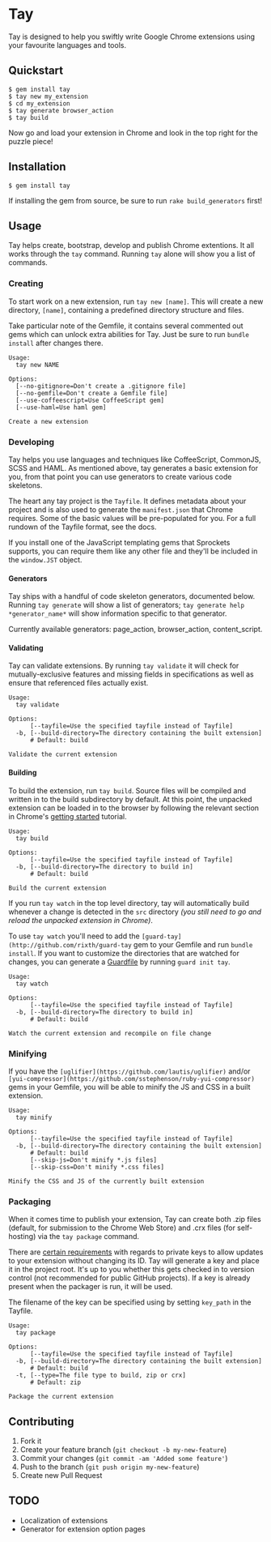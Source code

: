 # Tay

Tay is designed to help you swiftly write Google Chrome extensions using your favourite languages and tools.

## Quickstart

    $ gem install tay
    $ tay new my_extension
    $ cd my_extension
    $ tay generate browser_action
    $ tay build

Now go and load your extension in Chrome and look in the top right for the puzzle piece!

## Installation

    $ gem install tay

If installing the gem from source, be sure to run `rake build_generators` first!

## Usage

Tay helps create, bootstrap, develop and publish Chrome extentions. It all works through the `tay` command. Running `tay` alone will show you a list of commands.

### Creating

To start work on a new extension, run `tay new [name]`. This will create a new directory, `[name]`, containing a predefined directory structure and files.

Take particular note of the Gemfile, it contains several commented out gems which can unlock extra abilities for Tay. Just be sure to run `bundle install` after changes there.

    Usage:
      tay new NAME

    Options:
      [--no-gitignore=Don't create a .gitignore file]
      [--no-gemfile=Don't create a Gemfile file]
      [--use-coffeescript=Use CoffeeScript gem]
      [--use-haml=Use haml gem]

    Create a new extension

### Developing

Tay helps you use languages and techniques like CoffeeScript, CommonJS, SCSS and HAML. As mentioned above, tay generates a basic extension for you, from that point you can use generators to create various code skeletons.

The heart any tay project is the `Tayfile`. It defines metadata  about your project and is also used to generate the `manifest.json` that Chrome requires. Some of the basic values will be pre-populated for you. For a full rundown of the Tayfile format, see the docs.

If you install one of the JavaScript templating gems that Sprockets supports, you can require them like any other file and they'll be included in the `window.JST` object.

#### Generators

Tay ships with a handful of code skeleton generators, documented below. Running `tay generate` will show a list of generators; `tay generate help *generator_name*` will show information specific to that generator.

Currently available generators: page_action, browser_action, content_script.

#### Validating

Tay can validate extensions. By running `tay validate` it will check for mutually-exclusive features and missing fields in specifications as well as ensure that referenced files actually exist.

    Usage:
      tay validate

    Options:
          [--tayfile=Use the specified tayfile instead of Tayfile]
      -b, [--build-directory=The directory containing the built extension]
          # Default: build

    Validate the current extension

#### Building

To build the extension, run `tay build`. Source files will be compiled and written in to the build subdirectory by default. At this point, the unpacked extension can be loaded in to the browser by following the relevant section in Chrome's [getting started](http://code.google.com/chrome/extensions/getstarted.html) tutorial.

    Usage:
      tay build

    Options:
          [--tayfile=Use the specified tayfile instead of Tayfile]
      -b, [--build-directory=The directory to build in]
          # Default: build

    Build the current extension

If you run `tay watch` in the top level directory, tay will automatically build whenever a change is detected in the `src` directory *(you still need to go and reload the unpacked extension in Chrome)*.

To use `tay watch` you'll need to add the `[guard-tay](http://github.com/rixth/guard-tay` gem to your Gemfile and run `bundle install`. If you want to customize the directories that are watched for changes, you can generate a [Guardfile](http://github.com/guard/guard) by running `guard init tay`.

    Usage:
      tay watch

    Options:
          [--tayfile=Use the specified tayfile instead of Tayfile]
      -b, [--build-directory=The directory to build in]
          # Default: build

    Watch the current extension and recompile on file change

### Minifying

If you have the `[uglifier](https://github.com/lautis/uglifier)` and/or `[yui-compressor](https://github.com/sstephenson/ruby-yui-compressor)` gems in your Gemfile, you will be able to minify the JS and CSS in a built extension.

    Usage:
      tay minify

    Options:
          [--tayfile=Use the specified tayfile instead of Tayfile]
      -b, [--build-directory=The directory containing the built extension]
          # Default: build
          [--skip-js=Don't minify *.js files]
          [--skip-css=Don't minify *.css files]

    Minify the CSS and JS of the currently built extension

### Packaging

When it comes time to publish your extension, Tay can create both .zip files (default, for submission to the Chrome Web Store) and .crx files (for self-hosting) via the `tay package` command.

There are [certain requirements](http://code.google.com/chrome/extensions/packaging.html) with regards to private keys to allow updates to your extension without changing its ID. Tay will generate a key and place it in the project root. It's up to you whether this gets checked in to version control (not recommended for public GitHub projects). If a key is already present when the packager is run, it will be used.

The filename of the key can be specified using by setting `key_path` in the Tayfile.

    Usage:
      tay package

    Options:
          [--tayfile=Use the specified tayfile instead of Tayfile]
      -b, [--build-directory=The directory containing the built extension]
          # Default: build
      -t, [--type=The file type to build, zip or crx]
          # Default: zip

    Package the current extension


## Contributing

1. Fork it
2. Create your feature branch (`git checkout -b my-new-feature`)
3. Commit your changes (`git commit -am 'Added some feature'`)
4. Push to the branch (`git push origin my-new-feature`)
5. Create new Pull Request

## TODO

* Localization of extensions
* Generator for extension option pages